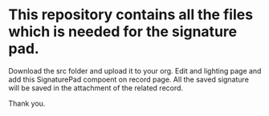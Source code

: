 # This repository contains all the files which is needed for the signature pad.
Download the src folder and upload it to your org.
Edit and lighting page and add this SignaturePad compoent on record page. 
All the saved signature will be saved in the attachment of the related record.

Thank you.